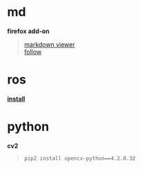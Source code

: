 # md
__firefox add-on__  
>[<u>markdown viewer</u>](https://addons.mozilla.org/en-US/firefox/addon/markdown-viewer-chrome/?utm_source=addons.mozilla.org&utm_medium=referral&utm_content=search)  
>[follow](https://github.com/KeithLRobertson/markdown-viewer#support-for-local-files-on-linux)

# ros
[__install__](http://wiki.ros.org/kinetic/Installation/Ubuntu)


# python
__cv2__  
>`pip2 install opencv-python==4.2.0.32`

